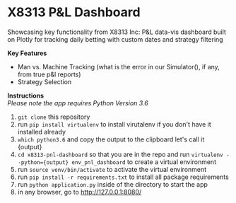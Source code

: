 # X8313 P&L Dashboard
Showcasing key functionality from X8313 Inc: P&L data-vis dashboard built on Plotly for tracking daily betting with custom dates and strategy filtering

**Key Features**

* Man vs. Machine Tracking (what is the error in our Simulator(), if any, from true p&l reports)
* Strategy Selection

**Instructions**<br>
_Please note the app requires Python Version 3.6_

1. `git clone` this repository
1. run `pip install virtualenv` to install virutalenv if you don't have it installed already
1. `which python3.6` and copy the output to the clipboard let's call it {output}
1. `cd x8313-pnl-dashboard` so that you are in the repo and run `virtualenv --python={output} env_pnl_dashboard` to create a virtual environment
1. run `source venv/bin/activate` to activate the virtual environment
1. run `pip install -r requirements.txt` to install all package requirements
1. run `python application.py` inside of the directory to start the app
1. in any browser, go to http://127.0.0.1:8080/
